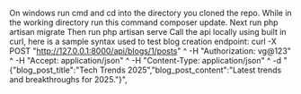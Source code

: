 On windows run cmd and cd into the directory you cloned the repo.
While in the working directory run this command composer update.
Next run php artisan migrate
Then run php artisan serve
Call the api locally using built in curl, here is a sample syntax used to test blog creation endpoint: 
curl -X POST "http://127.0.0.1:8000/api/blogs/1/posts" ^
-H "Authorization: vg@123" ^
-H "Accept: application/json" ^
-H "Content-Type: application/json" ^
-d "{\"blog_post_title\":\"Tech Trends 2025\",\"blog_post_content\":\"Latest  trends and breakthroughs for 2025.\"}", 
